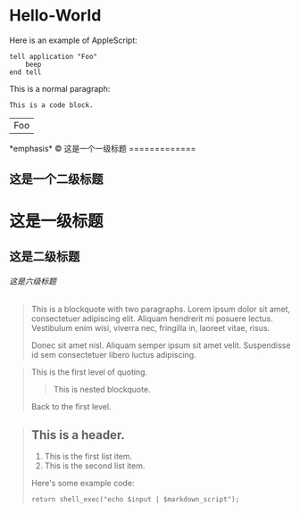 # Hello-World
Here is an example of AppleScript:

    tell application "Foo"
        beep
    end tell
    
This is a normal paragraph:

    This is a code block.

<table>
    <tr>
        <td>Foo</td>
    </tr>
</table>
*emphasis* 
&copy;
这是一个一级标题
=============

这是一个二级标题
-------------

# 这是一级标题

## 这是二级标题

###### 这是六级标题

> This is a blockquote with two paragraphs. Lorem ipsum dolor sit amet,
> consectetuer adipiscing elit. Aliquam hendrerit mi posuere lectus.
> Vestibulum enim wisi, viverra nec, fringilla in, laoreet vitae, risus.
>
> Donec sit amet nisl. Aliquam semper ipsum sit amet velit. Suspendisse
> id sem consectetuer libero luctus adipiscing.

> This is the first level of quoting.
>
> > This is nested blockquote.
>
> Back to the first level.

> ## This is a header.
>
> 1.   This is the first list item.
> 2.   This is the second list item.
>
> Here's some example code:
>
>     return shell_exec("echo $input | $markdown_script");
